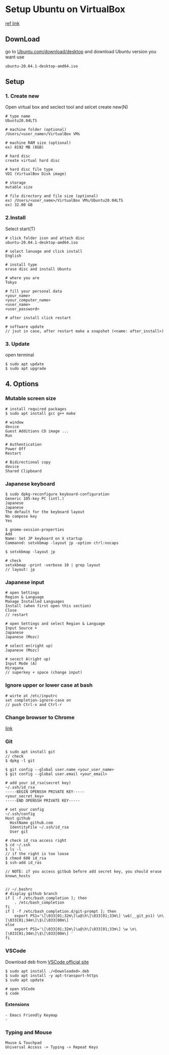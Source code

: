 # Setup Ubuntu on VirtualBox
[ref link](https://www.dev2qa.com/how-to-install-ubuntu-on-virtualbox-mac/#:~:text=Start%20the%20virtual%20machine%2C%20and,the%20guest%20additions%20cd%20image.)
## DownLoad
go to [Ubuntu.com/download/desktop](https://ubuntu.com/download/desktop) and download Ubuntu version you want use
```
ubuntu-20.04.1-desktop-amd64.iso
```

## Setup
### 1. Create new
Open virtual box and seclect tool and selcet create new(N)
```
# type name
Ubuntu20.04LTS

# machine folder (optional)
/Users/<user_name>/VirtualBox VMs

# machine RAM size (optional)
ex) 8192 MB (8GB)

# hard disc
create virtual hard disc

# hard disc file type
VDI (VirtualBox Disk image)

# storage
mutable size

# file directory and file size (optional)
ex) /Users/<user_name>/VirtualBox VMs/Ubuntu20.04LTS
ex) 32.00 GB
```

### 2.Install
Select start(T)
```
# click folder icon and attach disc
ubuntu-20.04.1-desktop-amd64.iso

# select lanuage and click install
English

# install type
erase disc and install Ubuntu

# where you are
Tokyo

# fill your personal data
<your_name>
<your_computer_name>
<user_name>
<user_password>

# after install click restart

# software update
// jsut in case, after restart make a snapshot (<name: after_install>)
```

### 3. Update
open terminal
```
$ sudo apt update
$ sudo apt upgrade
```

## 4. Options
### Mutable screen size
```
# install required packages
$ sudo apt install gcc g++ make

# window
device
Guest Additions CD image ...
Run

# Authentication
Power Off
Restart

# Bidirectional copy
device
Shared Clipboard
```

### Japanese keyboard
```
$ sudo dpkg-reconfigure keyboard-configuration
Generic 105-key PC (intl.)
Japanese
Japanese
The default for the keyboard layout
No compose key
Yes

$ gnome-session-properties
Add
Name: Set JP keyboard on X startup
Commannd: setxkbmap -layout jp -option ctrl:nocaps

$ setxkbmap -layout jp

# check
setxkbmap -print -verbose 10 | grep layout
// layout: jp
```

### Japanese input
```
# open Settings
Region & Language
Manage Installed Languages
Install (when first open this section)
Close
// restart

# open Settings and select Region & Language
Input Source +
Japanese
Japanese (Mozc)

# select en(right up)
Japanese (Mozc)

# secect A(right up)
Input Mode (A)
Hiragana
// superkey + space (change input)
```

### Ignore upper or lower case at bash
```
# wirte at /etc/inputrc
set completion-ignore-case on
// push Ctrl-x and Ctrl-r
```

### Change browser to Chrome
[link](https://inab818.site/linux/ubuntu-20-04-lts-google-chrome-download-install/)

### Git
```
$ sudo apt install git
// check
$ dpkg -l git

$ git config --global user.name <your_user_name>
$ git config --global user.email <your_email>

# add your id_rsa(secret key)
~/.ssh/id_rsa
-----BEGIN OPENSSH PRIVATE KEY-----
<your_secret_key>
-----END OPENSSH PRIVATE KEY-----

# set your config
~/.ssh/config
Host github
  HostName github.com
  IdentityFile ~/.ssh/id_rsa
  User git

# check id_rsa access right
$ cd ~/.ssh
$ ls -l
// if the right is too loose
$ chmod 600 id_rsa
$ ssh-add id_ras

// NOTE: if you access gitbub before add secret key, you should erase known_hosts


// ~/.bashrc
# display github branch
if [ -f /etc/bash_completion ]; then
    . /etc/bash_completion
fi
if [ -f /etc/bash_completion.d/git-prompt ]; then
    export PS1='\[\033[01;32m\]\u@\h\[\033[01;33m\] \w$(__git_ps1) \n\[\033[01;34m\]\$\[\033[00m\] '
else
    export PS1='\[\033[01;32m\]\u@\h\[\033[01;33m\] \w \n\[\033[01;34m\]\$\[\033[00m\] '
fi

```

### VSCode
Download deb from [VSCode official site](https://code.visualstudio.com/)
```
$ sudo apt install ./<Downloaded>.deb
$ sudo apt install -y apt-transport-https
$ sudo apt update

# open VSCode
$ code
```

#### Extensions
```
- Emacs Friendly Keymap
-
```

### Typing and Mouse
```
Mouse & Touchpad
Universal Access -> Typing -> Repeat Keys
```
